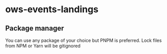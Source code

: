 # ows-events-landings

## Package manager

You can use any package of your choice but PNPM is preferred. Lock files from NPM or Yarn will be gitignored
